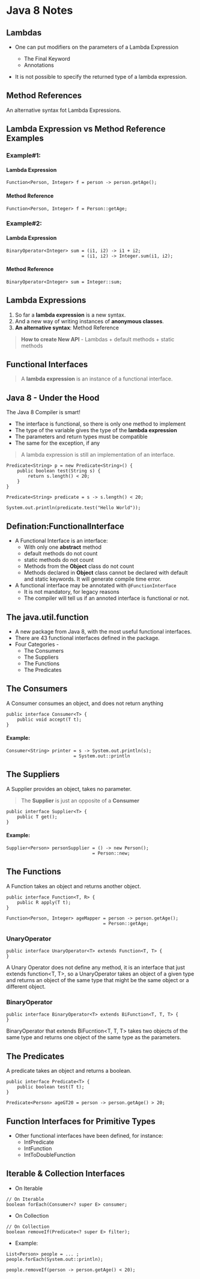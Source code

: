 # Java 8 Notes

## Lambdas

* One can put modifiers on the parameters of a Lambda Expression
	* The Final Keyword
	* Annotations

* It is not possible to specify the returned type of a lambda expression.

## Method References

An alternative syntax fot Lambda Expressions.

## Lambda Expression vs Method Reference Examples

### Example#1:

#### Lambda Expression

```
Function<Person, Integer> f = person -> person.getAge();
```

#### Method Reference

```
Function<Person, Integer> f = Person::getAge;
```

### Example#2:

#### Lambda Expression

```
BinaryOperator<Integer> sum = (i1, i2) -> i1 + i2;
							= (i1, i2) -> Integer.sum(i1, i2);
```

#### Method Reference

```
BinaryOperator<Integer> sum = Integer::sum;
```

## Lambda Expressions

 1. So far a **lambda expression** is a new syntax.
 2. And a new way of writing instances of **anonymous classes**.
 3. **An alternative syntax**: Method Reference

> **How to create New API** - Lambdas + default methods + static methods

## Functional Interfaces

> A **lambda expression** is an instance of a functional interface.

## Java 8 - Under the Hood

The Java 8 Compiler is smart!

 - The interface is functional, so there is only one method to implement
 - The type of the variable gives the type of the **lambda expression**
 - The parameters and return types must be compatible
 - The same for the exception, if any

> A lambda expression is still an implementation of an interface.

```
Predicate<String> p = new Predicate<String>() {
	public boolean test(String s) {
		return s.length() < 20;
	}
}
```

```
Predicate<String> predicate = s -> s.length() < 20;
```

```
System.out.println(predicate.test("Hello World"));
```
	
## Defination:FunctionalInterface

* A Functional Interface is an interface:
	* With only one **abstract** method
	* default methods do not count
	* static methods do not count
	* Methods from the **Object** class do not count
	* Methods declared in **Object** class cannot be declared with default and static keywords. It will generate compile time error.
* A functional interface may be annotated with `@FunctionInterface`
	* It is not mandatory, for legacy reasons
	* The compiler will tell us if an annoted interface is functional or not.

## The java.util.function

* A new package from Java 8, with the most useful functional interfaces.
* There are 43 functional interfaces defined in the package.
* Four Categories -
	* The Consumers
	* The Suppliers
	* The Functions
	* The Predicates

## The Consumers

A Consumer consumes an object, and does not return anything

```
public interface Consumer<T> {
	public void accept(T t);
}
```

#### Example:

```
Consumer<String> printer = s -> System.out.println(s);
						 = System.out::println
```

## The Suppliers

A Supplier provides an object, takes no parameter.

> The **Supplier** is just an opposite of a **Consumer**

```
public interface Supplier<T> {
	public T get();
}
```

#### Example:

```
Supplier<Person> personSupplier = () -> new Person();
								= Person::new;
```

## The Functions

A Function takes an object and returns another object.

```
public interface Function<T, R> {
	public R apply(T t);
}
```

```
Function<Person, Integer> ageMapper = person -> person.getAge();
									= Person::getAge;
```
### UnaryOperator

```
public interface UnaryOperator<T> extends Function<T, T> {
}
```

A Unary Operator does not define any method, it is an interface that just extends function<T, T>, so a UnaryOperator takes an object of a given type and returns an object of the same type that might be the same object or a different object.

### BinaryOperator

```
public interface BinaryOperator<T> extends BiFunction<T, T, T> {
}
```

BinaryOperator that extends BiFucntion<T, T, T> takes two objects of the same type and returns one object of the same type as the parameters.

## The Predicates

A predicate takes an object and returns a boolean.

```
public interface Predicate<T> {
	public boolean test(T t);
}
```

```
Predicate<Person> ageGT20 = person -> person.getAge() > 20;
```

## Function Interfaces for Primitive Types

* Other functional interfaces have been defined, for instance:
	* IntPredicate
	* IntFunction
	* IntToDoubleFunction

## Iterable & Collection Interfaces

* On Iterable

```
// On Iterable
boolean forEach(Consumer<? super E> consumer;
```

* On Collection

```
// On Collection
boolean removeIf(Predicate<? super E> filter);
```

* Example:

```
List<Person> people = ... ;
people.forEach(System.out::println);

people.removeIf(person -> person.getAge() < 20);
```


